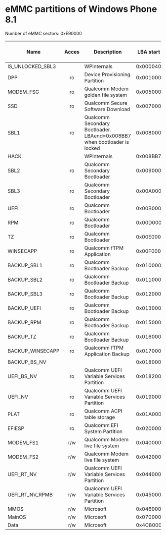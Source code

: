 # eMMC partitions of Windows Phone 8.1

Number of eMMC sectors: 0xE90000

| Name            | Acces | Description | LBA start | LBA end | Size (bytes) | File system | Present in .ffu file |
|-----------------|:-----:|-------------|-----------|---------|--------------|-------------|----------------------|
|IS_UNLOCKED_SBL3 | | WPinternals | 0x000040 | 0x000040 | 0x0000000200 | | no |
|DPP              | ro | Device Provisioning Partition | 0x001000 | 0x004FFF | 0x0000800000 | FAT | no |
|MODEM_FSG        | ro | Qualcomm Modem golden file system | 0x005000 | 0x0067FF | 0x0000300000 | | no |
|SSD              | ro | Qualcomm Secure Software Download | 0x007000 | 0x00701F | 0x0000004000 | | no |
|SBL1             | ro | Qualcomm Secondary Bootloader. LBAend=0x008BB7 when bootloader is locked | 0x008000 | 0x008BB6 | 0x0000176E00 | | yes |
|HACK             | | WPinternals | 0x008BB7 | 0x008BB7 | 0x0000000200 | | no |
|SBL2             | ro | Qualcomm Secondary Bootloader | 0x009000 | 0x009BB7 | 0x0000177000 | | yes |
|SBL3             | ro | Qualcomm Secondary Bootloader | 0x00A000 | 0x00AFFF | 0x0000200000 | | yes |
|UEFI             | ro | Qualcomm Bootloader | 0x00B000 | 0x00C387 | 0x0000271000 | | yes |
|RPM              | ro | Qualcomm Bootloader | 0x00D000 | 0x00D3E7 | 0x000007d000 | | yes |
|TZ               | ro | Qualcomm Bootloader | 0x00E000 | 0x00E3E7 | 0x000007d000 | | yes |
|WINSECAPP        | ro | Qualcomm fTPM Application | 0x00F000 | 0x00F3FF | 0x0000080000 | | yes |
|BACKUP_SBL1      | ro | Qualcomm Bootloader Backup | 0x010000 | 0x010BB7 | 0x0000177000 | | no |
|BACKUP_SBL2      | ro | Qualcomm Bootloader Backup | 0x011000 | 0x011BB7 | 0x0000177000 | | no |
|BACKUP_SBL3      | ro | Qualcomm Bootloader Backup | 0x012000 | 0x012FFF | 0x0000200000 | | no |
|BACKUP_UEFI      | ro | Qualcomm Bootloader Backup | 0x013000 | 0x014387 | 0x0000271000 | | no |
|BACKUP_RPM       | ro | Qualcomm Bootloader Backup | 0x015000 | 0x0153E7 | 0x000007d000 | | no |
|BACKUP_TZ        | ro | Qualcomm Bootloader Backup | 0x016000 | 0x0163E7 | 0x000007d000 | | no |
|BACKUP_WINSECAPP | ro | Qualcomm fTPM Application Backup | 0x017000 | 0x0173FF | 0x0000080000 | | no |
|BACKUP_BS_NV     | | | 0x018000 | 0x0181FF | 0x0000040000 | | no |
|UEFI_BS_NV       | ro | Qualcomm UEFI Variable Services Partition | 0x018200 | 0x0183FF | 0x0000040000 | | no |
|UEFI_NV          | ro | Qualcomm UEFI Variable Services Partition | 0x019000 | 0x0191FF | 0x0000040000 | | no |
|PLAT             | ro | Qualcomm ACPI table storage | 0x01A000 | 0x01DFFF | 0x0000800000 | | yes |
|EFIESP           | ro | Qualcomm EFI System Partition | 0x020000 | 0x03FFFF | 0x0004000000 | FAT | yes |
|MODEM_FS1        | r/w | Qualcomm Modem live file system | 0x040000 | 0x0417FF | 0x0000300000 | | no |
|MODEM_FS2        | r/w | Qualcomm Modem live file system | 0x042000 | 0x0437FF | 0x0000300000 | | no |
|UEFI_RT_NV       | r/w | Qualcomm UEFI Variable Services Partition | 0x044000 | 0x0441FF | 0x000004000 | | no |
|UEFI_RT_NV_RPMB  | r/w | Qualcomm UEFI Variable Services Partition | 0x045000 | 0x0450FF | 0x0000020000 | | no |
|MMOS             | r/w | Microsoft | 0x046000 | 0x06DF5F | 0x0004FEC000 | FAT | yes |
|MainOS           | r/w | Microsoft | 0x070000 | 0x4C7EFF | 0x008AFE0000 | NTFS | yes |
|Data             | r/w | Microsoft | 0x4C8000 | 0xE8FFDE | 0x0138FFBE00 | NTFS | yes |



